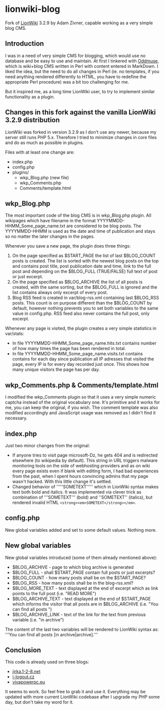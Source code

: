 # lionwiki-blog
Fork of [LionWiki](http://lionwiki.0o.cz) 3.2.9 by Adam Zivner, capable working
as a very simple blog CMS.

## Introduction
I was in a need of very simple CMS for blogging, which would use no database
and be easy to use and maintain. At first I tinkered with
[Oddmuse](http://oddmuse.net), which is wiki+blog CMS written in Perl with
content entered in MarkDown. I liked the idea, but the need to do all
changes in Perl (ie. no templates, if you need anything rendered differently
to HTML, you have to redefine the appropriate Perl procedure) was a bit too
challenging for me.

But it inspired me, as a long time LionWiki user, to try to implement
similar functionality as a plugin.

## Changes in this fork against the vanilla LionWiki 3.2.9 distribution
LionWiki was forked in version 3.2.9 as I don't use any newer, because my server
still runs PHP 5.x. Therefore I tried to minimize changes in core files and
do as much as possible in plugins. 

Files with at least one change are:

- index.php 
- config.php 
- plugins/
	- wkp_Blog.php (new file)
	- wkp_Comments.php
	- Comments/template.html

## wkp_Blog.php
The most important code of the blog CMS is in wkp_Blog.php plugin. All
wikipages which have filename in the format YYYYMMDD-HHMM_Some_page_name.txt
are considered to be blog posts. The YYYYMMDD-HHMM is used as the date and
time of publication and stays so no matter the later changes in the pages.

Whenever you save a new page, the plugin does three things:

1. On the page specified as $START_PAGE the list of last $BLOG_COUNT posts
is created. The list is sorted with the newest blog posts on the top and 
contains post title, post publication date and time, link to the full post
and depending on the $BLOG_FULL (TRUE/FALSE) full text of post or just excerpt.
2. On the page specified as $BLOG_ARCHIVE the list of all posts is created,
with the same sorting, but the $BLOG_FULL is ignored and the list contains
always only excerpt of every post.
3. Blog RSS feed is created in var/blog-rss.xml containing last $BLOG_RSS
posts. This count is on purpose different than the $BLOG_COUNT by default,
however nothing prevents you to set both variables to the same value in
config.php. RSS feed also never contains the full post, only excerpt.

Whenever any page is visited, the plugin creates a very simple statistics in
var/stats:

- In file YYYYMMDD-HHMM_Some_page_name.hits.txt contains number of how many
times the page has been rendered in total.
- In file YYYYMMDD-HHMM_Some_page_name.visits.txt contains contains for each
day since publication all IP adresses that visited the page, every IP is for
every day recorded just once. This shows how many unique visitors the page
has per day.

## wkp_Comments.php & Comments/template.html
I modified the wkp_Comments plugin so that it uses a very simple numeric
captcha instead of the original vocabulary one. It's primitive and it works
for me, you can keep the original, if you wish. The comment template was
also modified accordingly and JavaScript usage was removed as I didn't find
it necessary.

## index.php
Just two minor changes from the original:

- If anyone tries to visit page microsoft-Dz, he gets 404 and is redirected
elsewhere (to wikipedia by default). This string in URL triggers malware
monitoring tools on the side of webhosting providers and as on wiki every
page exists even if blank with editing form, I had bad experiences from the
past, when I spent hours convincing admins that my page wasn't hacked. With
this little change it's settled.
- Changed behavior of '''''SOMETEXT''''' which in LionWiki syntax makes text
both bold and italics. It was implemented via clever trick as combination of
'''SOMETEXT''' (bold) and ''SOMETEXT'' (italics), but rendered invalid HTML
`<strong><em>SOMETEXT</strong></em>`.

## config.php
New global variables added and set to some default values. Nothing more.

## New global variables
New global variables introduced (some of them already mentioned above):

- $BLOG_ARCHIVE - page to which blog archive is generated
- $BLOG_FULL - shall $START_PAGE contain full posts or just excerpts?
- $BLOG_COUNT - how many posts shall be on the $START_PAGE?
- $BLOG_RSS - how many posts shall be in the blog-rss.xml?
- $BLOG_MORE_TEXT - text displayed at the end of excerpt which as link
points to the full post (i.e. "READ MORE")
- $BLOG_ARCHIVE_TEXT - text displayed at the end of $START_PAGE which
informs the visitor that all posts are in $BLOG_ARCHIVE
(i.e. "You can find all posts ")
- $BLOG_ARCHIVE_LINK - text of the link for the text from previous variable
(i.e. "in archive")

The content of the last two variables will be rendered to LionWiki syntax as:
'''You can find all posts [in archive|archive].'''

## Conclusion
This code is already used on three blogs:
- [jirka.1-2-8.net](http://jirka.1-2-8.net)
- [i-logout.cz](http://i-logout.cz)
- [vivapowerpc.eu](http://vivapowerpc.eu)

It seems to work. So feel free to grab it and use it. Everything may be
updated with more current LionWiki codebase after I upgrade my PHP some day,
but don't take my word for it.
